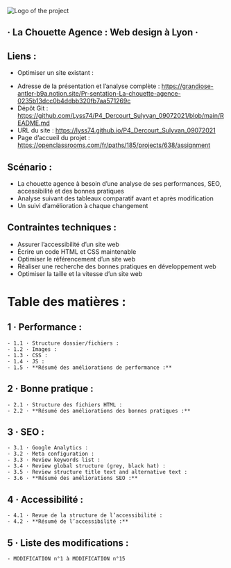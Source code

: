 ![Logo of the project](https://zupimages.net/up/21/34/ol9k.jpg)

## · La Chouette Agence : Web design à Lyon ·

## Liens :
* Optimiser un site existant :
- Adresse de la présentation et l’analyse complète : https://grandiose-antler-b9a.notion.site/Pr-sentation-La-chouette-agence-0235b13dcc0b4ddbb320fb7aa571269c
- Dépôt Git : https://github.com/Lyss74/P4_Dercourt_Sulyvan_09072021/blob/main/README.md
- URL du site : https://lyss74.github.io/P4_Dercourt_Sulyvan_09072021
- Page d’accueil du projet : https://openclassrooms.com/fr/paths/185/projects/638/assignment

## Scénario :
* La chouette agence à besoin d’une analyse de ses performances, SEO, accessibilité et des bonnes pratiques
* Analyse suivant des tableaux comparatif avant et après modification
* Un suivi d’amélioration à chaque changement

## Contraintes techniques :
* Assurer l’accessibilité d’un site web
* Écrire un code HTML et CSS maintenable
* Optimiser le référencement d’un site web
* Réaliser une recherche des bonnes pratiques en développement web
* Optimiser la taille et la vitesse d’un site web


# Table des matières :

## 1 · Performance :
    - 1.1 · Structure dossier/fichiers :
    - 1.2 · Images :
    - 1.3 · CSS :
    - 1.4 · JS :
    - 1.5 · **Résumé des améliorations de performance :**
## 2 · Bonne pratique :
    - 2.1 · Structure des fichiers HTML :
    - 2.2 · **Résumé des améliorations des bonnes pratiques :**
## 3 · SEO :
    - 3.1 · Google Analytics :
    - 3.2 · Meta configuration :
    - 3.3 · Review keywords list :
    - 3.4 · Review global structure (grey, black hat) :
    - 3.5 · Review structure title text and alternative text :
    - 3.6 · **Résumé des améliorations SEO :**
## 4 · Accessibilité :
    - 4.1 · Revue de la structure de l’accessibilité :
    - 4.2 · **Résumé de l’accessibilité :**
## 5 · Liste des modifications :
    - MODIFICATION n°1 à MODIFICATION n°15